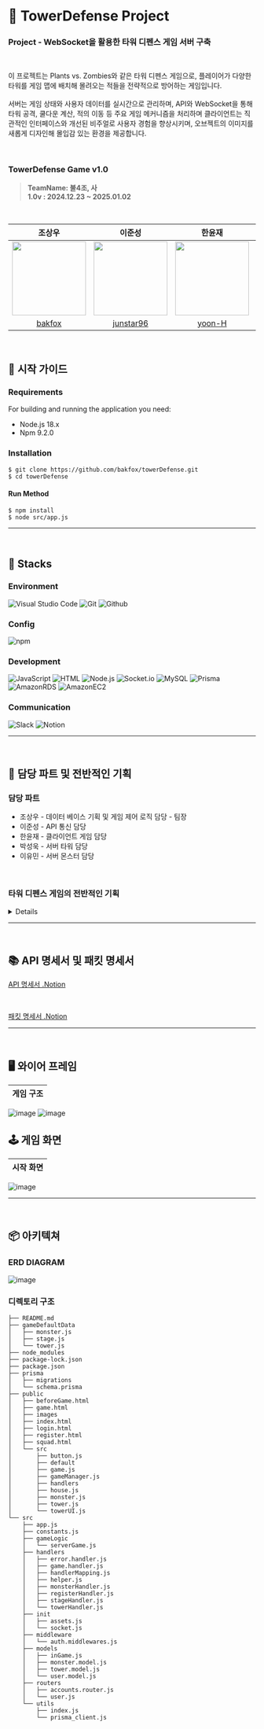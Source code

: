 # 🏰 TowerDefense Project

<h3>Project - WebSocket을 활용한 타워 디펜스 게임 서버 구축 </h3>

</br>

이 프로젝트는 Plants vs. Zombies와 같은 타워 디펜스 게임으로, 플레이어가 다양한 타워를 게임 맵에 배치해 몰려오는 적들을 전략적으로 방어하는 게임입니다.<br><br>
서버는 게임 상태와 사용자 데이터를 실시간으로 관리하며, API와 WebSocket을 통해 타워 공격, 쿨다운 계산, 적의 이동 등 주요 게임 메커니즘을 처리하며
클라이언트는 직관적인 인터페이스와 개선된 비주얼로 사용자 경험을 향상시키며, 오브젝트의 이미지를 새롭게 디자인해 몰입감 있는 환경을 제공합니다.<br>

</br>

### TowerDefense Game v1.0
> **TeamName: 불4조, 사**<br>
> **1.0v :  2024.12.23 ~ 2025.01.02**</br>

<br>

|          조상우         |          이준성         |          한윤재         |          박성욱         |          이유민         |
| :--------------------------: | :--------------------------: | :--------------------------: | :--------------------------: | :--------------------------: |
|<image width="150px" src="https://github.com/user-attachments/assets/3b1aab86-19e0-4543-a753-dea39b233ca6">|<image width="150px" src="https://github.com/user-attachments/assets/5cf14aac-2a7d-47f5-a841-8a446b8e3374">|<image width="150px" src="https://github.com/user-attachments/assets/79408b1b-d176-498c-8f44-b54e7a8f10d7"> |<image width="150px" src="https://user-images.githubusercontent.com/119159558/227076242-6e802ef4-4f4e-48f0-8a8a-aa5f4ebdb8b8.png"/> | <image width="150px" src="https://github.com/user-attachments/assets/bdef272d-3695-4091-8f21-35ea09302728"> |
| [bakfox](https://github.com/bakfox) | [junstar96](https://github.com/junstar96)| [yoon-H](https://github.com/yoon-H)| [WooK1184](https://github.com/WooK1184) | [JavaCPP0](https://github.com/JavaCPP0) |


<br/>

## 📕 시작 가이드
###
<h3>Requirements</h3>
For building and running the application you need:
 
 - Node.js 18.x
 - Npm 9.2.0
 
<h3>Installation</h3>

```
$ git clone https://github.com/bakfox/towerDefense.git
$ cd towerDefense
```
#### Run Method
```
$ npm install
$ node src/app.js
```
---

<br>

## 📖 Stacks
### Environment
![Visual Studio Code](https://img.shields.io/badge/Visual%20Studio%20Code-007ACC?style=for-the-badge&logo=Visual%20Studio%20Code&logoColor=white)
![Git](https://img.shields.io/badge/Git-F05032?style=for-the-badge&logo=Git&logoColor=white)
![Github](https://img.shields.io/badge/GitHub-181717?style=for-the-badge&logo=GitHub&logoColor=white)

### Config
![npm](https://img.shields.io/badge/npm-CB3837?style=for-the-badge&logo=npm&logoColor=white)        

### Development
![JavaScript](https://img.shields.io/badge/JavaScript-F7DF1E?style=for-the-badge&logo=Javascript&logoColor=white)
![HTML](https://img.shields.io/badge/HTML-E34F26?style=for-the-badge&logo=HTML&logoColor=white)
![Node.js](https://img.shields.io/badge/Node.js-339933?style=for-the-badge&logo=Node.js&logoColor=white)
![Socket.io](https://img.shields.io/badge/Socket.io-010101?style=for-the-badge&logo=Socket.io&logoColor=white)
![MySQL](https://img.shields.io/badge/MySQL-4479A1?style=for-the-badge&logo=MySQL&logoColor=white)
![Prisma](https://img.shields.io/badge/Prisma-2D3748?style=for-the-badge&logo=Prisma&logoColor=white)
![AmazonRDS](https://img.shields.io/badge/AmazonRDS-527FFF?style=for-the-badge&logo=AmazonRDS&logoColor=white)
![AmazonEC2](https://img.shields.io/badge/AmazonEC2-FF9900?style=for-the-badge&logo=AmazonEC2&logoColor=white)

### Communication
![Slack](https://img.shields.io/badge/Slack-4A154B?style=for-the-badge&logo=Slack&logoColor=white)
![Notion](https://img.shields.io/badge/Notion-000000?style=for-the-badge&logo=Notion&logoColor=white)

---

</br>

## 📙 담당 파트 및 전반적인 기획

### 담당 파트

- 조상우 - 데이터 베이스 기획 및 게임 제어 로직 담당 - 팀장
- 이준성 - API 통신 담당
- 한윤재 - 클라이언트 게임 담당
- 박성욱 - 서버 타워 담당
- 이유민 - 서버 몬스터 담당

<br>

<h3>타워 디펜스 게임의 전반적인 기획</h3>
<details>

## 아웃 게임

### 랭킹

1. 랭킹 조회 - 상위 100개의 랭킹을 불러온다. (오름차순)
2. 랭킹 저장 - 인게임 끝나면 데이터 베이스에 저장

### 타워

1. 기본 타워 초월 시스템 - 가차를 통해 여러가지 타워들을 뽑고 중복을 합쳐서 기본적인 성능이 강력한 타워를 얻는다!
2. 기본 타워 가차 시스템 - 가차를 통해 여러가지 기본적인 타워를 획득한다.
3. 기본 타워 장착 시스템 - 가차를 통해서 획득한 타워를 5종류 정도 정해서 인 게임에 가져간다. (5개는 예시)

### 재화

1. 게임 클리어시 스코어 혹은 스테이지 비례해서 재화 획득

### 가차

1. 확률적으로 타워를 획득할 수 있으며 가차에는 위에서 획득한 재화가 들어간다.
2. 카드풀은 JSON파일로 관리

## 인 게임

### 서버 기본 작동

1. 서버에서 검증
    - 검증 실패하면 클라이언트에 실패 응답 보내기
2. 클라이언트의 요청 처리
    - 변경된 정보 서버 데이터에 반영
    - 변경된 서버 데이터 클라이언트에 응답 보내기
3. 서버 내부에서 게임 로직 진행
    - 로직 진행 후 서버 데이터에 반영
    - 변경된 서버 데이터 클라이언트에 응답 보내기
4. 클라이언트에게 응답하기
    - 요청에 따라서 해당하는 데이터를 응답.

### 클라이언트 기본 작동

1. 렌더링
    - 정해진 시간마다 클라이언트 데이터로 게임 화면을 렌더링한다.
2. 이벤트 발생하면 서버에게 요청을 보낸다.
    - 클라이언트는 클릭 이벤트만 처리
3. 서버에서 받은 응답을 현재 데이터에 반영한다.

### JWT토큰 인증

1. API 통신을 통해서 할때는 JWT인증을 이용해서 USER_ID 사용한다.
2. 소켓 통신 JWT인증 후 UUID 생성후  JWT인증 값으로 받아온 USER_ID와 연결해서 UUID로 사용한다.
    
    ( 게임 시작 시 JWT 인증 받아서  USER_ID 값을 가져오고  UUID랑 접목해서 사용)
    

### 서버 루프문

```jsx
const FPS = 60;
const interval = 1000 / FPS;

//이거 호출해서 루프 시작
function logicLoop() {

  const start = Date.now();
	if (!isRunning) {
    console.log('Logic loop stopped.');
    return; // 루프를 종료
  }
  console.log('Logic executed at:', start);
  // 여기에 실행할 로직 작성
	
  const elapsed = Date.now() - start;
  setTimeout(() => process.nextTick(logicLoop), Math.max(0, interval - elapsed));
}

logicLoop(); // 루프 시작

// 실행시 루프 종료 
const endLoop = ()=>{
	console.log('Stopping loop...');
  isRunning = false; // 루프 종료 신호
}
```

# 타워

1. 타워 강화 시스템 
    - 강화 규칙
        - 설치된 타워를 지정해서 골드로 업그레이드 할 수 있다.
        - 레벨에 비례해서 스탯 값이 올라간다.
            - 올라가는 정도는 메모리에 저장되어 있다.
            - upgradeValue * price 가 강화에 드는 비용
    - 강화 방법
        1. 설치된 타워를 클릭하면 강화, 환불 여부를 물어보는 창이 나온다.
        2. 강화를 누르면 보유 골드를 확인한다.
        3. 골드가 충분하다면 강화 성공 아니면 실패 ( 성공 실패 message 출력 )
    - 클라이언트에 보이는 응답.
        - message와 결과 값을 응답받는다.
2. 타워 설치 시스템
    - 설치 규칙
        - 처음에 몇개의 지정한 타워 리스트를 가지고 게임을 시작한다.
        - 타워 리스트에 있는 타워를 골드 지불 후 설치할 수 있다.
        - 필요한 골드는 서버 메모리에 저장되어 있다.
        - 1 레벨로 시작한다.
    - 설치 방법
        1. 타워 리스트에서 원하는 타워를 클릭한다.
        2. 설치할 공간을 클릭한다.
        3. 지정된 위치의 겹치는 건물이 있는지 확인한다.
        4. 구매할 금액이 충분한지 확인한다.
        5. 3,4번 조건이 만족하면 설치
3. 타워 회수 시스템
    - 회수 규칙
        - 설치된 타워를 팔아서 절반 정도의 골드를 얻을 수 있다.
        - 환불하면 기본 타워 값 + 업그레이드 비례 값을 계산해 골드를 얻고 판매된 타워를 삭제한다.
    - 회수 방법
        1. 설치된 타워를 클릭하면 강화, 환불 여부를 물어보는 창이 나온다.
        2. 환불을 누르면 골드를 얻는다.
4.  타워 공격 시스템
    - 공격 규칙(알고리즘)
        1. 서버에서 Loop로 계속 체크를 해준다.
        2. 타워의 쿨타임이 0이하가 되면 공격 로직을 실행한다.
        3. 사거리에 들어온 적을 찾는다.
        4. 가장 먼저 들어온 적을 타켓으로 설정한다.
            - 사거리 내의 적들을 배열로 저장
            - 적이 죽거나 사거리 밖으로 나가면 배열에서 지워주기.
        5. 공격을 해서 몬스터의 체력을 감소시킨다.
        6. 클라이언트에 특정 타워의 공격을 요청한다.
        7. 쿨타임을 미리 정한 값으로 초기화 하고 다시 Loop를 진행한다.

### 몬스터

1. 몬스터 생성 
    - 생성 규칙(알고리즘)
        1. 서버에서 Loop로 계속 체크를 해준다.
        2. 몬스터 생성 쿨타임이 0 이하가 되면 생성 로직을 실행한다.
            - 배열 순서대로 몬스터 생성
            - 생성 후 카운트 감소
            - 카운트 0이면 다음 배열 확인
        3. 생성한 몬스터를 몬스터 배열에 집어넣는다.
            - 몬스터는 스테이지에 비례해서 강해짐
        4. 클라이언트에게 생성한 몬스터를 보내준다.
        5. 쿨타임을 미리 정한 값으로 초기화 하고 다시 Loop를 진행한다.
2. 몬스터가 죽을때 클라이언트로 응답을 보냅니다.
    - 사망 규칙
        1. 타워가 공격하면 몬스터의 생존 체크 함수 호출 (몬스터 공격 시에도 호출 ) 
        2. 자신의 체력이 0 이하면 
        3. 클라이언트에 해당 몬스터 Index 값을 클라이언트에 보낸다.
        4. 해당 몬스터를 몬스터 배열에서 삭제합니다.
3. 몬스터가 하우스에 도착하면 클라이언트로 응답을 보냅니다.
    - 공격 규칙(알고리즘)
        1. 서버에서 Loop로 계속 체크를 해준다.
        2. 몬스터의 x , y 좌표가 집의 x , y 좌표랑 같다면 플레이어 생존 체크 함수 호출 (몬스터 생존 체크 함수도 호출)
            - 하우스 체력 수정 후 클라이언트에 전달.

### 스테이지

1. 게임 시작 
    - 게임 시작 규칙
        1. 클라이언트 에서 게임 시작 버튼 클릭시 새로 생성한 uuid를 기반으로 inGame 배열에 새로운 게임 데이터 객체를 생성합니다.
            - 게임 데이터
                - 플레이어 체력
                - 플레이어 골드
                - 플레이어 스코어
                - 몬스터 배열
                - 타워 배열
                - 스테이지 레벨
        2. 그리고 클라이언트에 이 데이터를 객체 형태로 보내줍니다.
2. 게임 종료
    - 게임 종료 규칙
        1. 특정 조건으로 인해서 게임이 종료 하면 서버  스코어를 기반으로 젬(아웃 게임 재화)를 획득
        2.  기존에 있던 inGame 배열에서 유저의 uuid 위치를 삭제합니다.
3. 스테이지 변경 
    - 스테이지 변경 규칙
        1. 스테이지의 모든 몬스터 처치 시 다음 스테이지로 진입.
        2. 플레이어 자본 추가하기 메서드 호출
        3. 플레이어 스코어 추가 메서드 호출
        4. 클라이언트에게 스테이지 레벨을 보낸다.
4. 하우스 체력 갱신
    - 하우스 체력 갱신 규칙
        1. 하우스의 체력 변경 후 클라이언트에게 보낸다.
5. 자본 변경
    - 자본 변경 규칙
        1. 자본 변경 후 클라이언트에게 보낸다.
6. 점수 변경
    - 점수 변경 규칙
        1. 몬스터 처치 또는 스테이지 클리어 시 스코어를 변경 후 클라이언트에게 보낸다.

### 점수

- 몬스터 처치해서 점수 획득
- 스테이지 클리어 시 점수 획득

### 재화

1. 몬스터를 처치해서 인게임 재화 획득
    - 재화량
        - 종류에 따른 기본 값 + 스테이지에 따른 추가 금액 값
2. 스테이지 클리어시 재화 추가 획득
    - 스테이지 비례해서 올라가기
    - 

### 기본 데이터

- js 파일로 객체를 생성해서 import를 이용해서 사용

1. 스테이지 

- 몬스터 스폰량
    - id : 1 (  몬스터 id가 1번 ) , count : 10  ( 10마리 소환 )
    - 몬스터 소환시 count-1 씩 감소 count가 0이면 다음 배열로 이동합니다.
- 몬스터 id 를 기준으로 생성

```jsx
[
  [{ id: 1, count: 10 }, { id: 5, count: 2 }],
  [{ id: 1, count: 10 }, { id: 3, count: 5 }],
]
```

1.  몬스터

```jsx
[
  {
  id: 1, 
  spead : 2 
  atck  : 1
  hp  : 10
  upgradeValue : 2
  reward : 200
  },
]
```

1.  타워

```jsx
[
  {
  id: 1, 
  atckSpead : 2 
  atck  : 1
  upgradeValue : 2
  price: 200
  },
]
```

### 인게임 데이터

1. 인게임

```jsx
[
	{ 
		house = {}, // 객체 형태로 
		monsterSpawnCooldown = 1, //이거 기준으로 생성
		playerGold = 0,
		playerScore = 0,
		monster = [], // 배열 형태로 여러개 저장
		tower = [], // 배열 형태로 여러개 저장 
	},
]
```

- house 객체 형태
    
    ```jsx
    { 
    		x - 집 좌표 x
    		y - 집 좌표 y
    		hp - 집 체력 기본 값 : 5
    },
    ```
    

2. 몬스터 

- [] 객체 배열 형태로 관리
    
    ```jsx
    [
    	{ 
    		id - 몬스터 id
    		x - 좌표 
    		y - 좌표 
    		spead - 스피드 / 기본값 : 1
    		atck - 공격력 ( 이 수치만큼 체력이 깎임 ) / 기본값 : 1
    		hp - 체력 / 기본값 : 5
    		upgradeValue - 스테이지 오르면 얼마나 오르는지 / 기본값 : 1
    		reward - 보상 골드 / 기본값 : 200
    	},
    ]
    ```
    

3. 타워 

- [] 객체 배열 형태로 관리</details>

---
</br>

## 📚 API 명세서 및 패킷 명세서

[API 명세서 .Notion](https://teamsparta.notion.site/1622dc3ef51481babda0c688bbe8cf23?v=1622dc3ef51481398dba000cc87324ea)

<br>

[패킷 명세서 .Notion](https://teamsparta.notion.site/58461f6c72014d5794fc937cdd2e0e2a?v=1662dc3ef51481f0aeb9000c5f49724f)

---
<br>

## 🖥️ 와이어 프레임
| 게임 구조 |
| :--------------------------------------------: |
![image](https://github.com/user-attachments/assets/f94fc582-7797-4a48-81af-fc4fbaf80e79)
![image](https://github.com/user-attachments/assets/ac3d3f5e-3241-43ad-9edb-d8f3ee73accd)


## 🕹️ 게임 화면
| 시작 화면 |
| :--------------------------------------------: |
![image](https://github.com/user-attachments/assets/1efa337c-3b08-4b6f-b0eb-afb1cbf19651)


---
<br>

## 📦 아키텍쳐

### ERD DIAGRAM
![image](https://github.com/user-attachments/assets/e9baea2d-5217-478c-b098-5d608b0c6226)


### 디렉토리 구조

```
├── README.md
├── gameDefaultData
│   ├── monster.js
│   ├── stage.js
│   └── tower.js
├── node_modules
├── package-lock.json
├── package.json
├── prisma
│   ├── migrations
│   └── schema.prisma
├── public
│   ├── beforeGame.html
│   ├── game.html
│   ├── images
│   ├── index.html
│   ├── login.html
│   ├── register.html
│   ├── squad.html
│   └── src
│       ├── button.js
│       ├── default
│       ├── game.js
│       ├── gameManager.js
│       ├── handlers
│       ├── house.js
│       ├── monster.js
│       ├── tower.js
│       └── towerUI.js
└── src
    ├── app.js
    ├── constants.js
    ├── gameLogic
    │   └── serverGame.js
    ├── handlers
    │   ├── error.handler.js
    │   ├── game.handler.js
    │   ├── handlerMapping.js
    │   ├── helper.js
    │   ├── monsterHandler.js
    │   ├── registerHandler.js
    │   ├── stageHandler.js
    │   └── towerHandler.js
    ├── init
    │   ├── assets.js
    │   └── socket.js
    ├── middleware
    │   └── auth.middlewares.js
    ├── models
    │   ├── inGame.js
    │   ├── monster.model.js
    │   ├── tower.model.js
    │   └── user.model.js
    ├── routers
    │   ├── accounts.router.js
    │   └── user.js
    └── utils
        ├── index.js
        └── prisma_client.js
```

